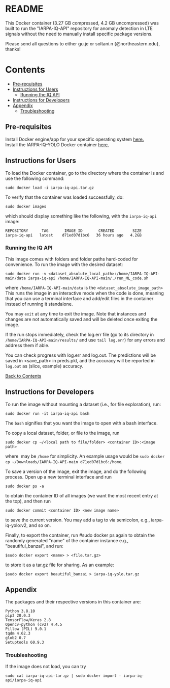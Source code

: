 # README
This Docker container (3.27 GB compressed, 4.2 GB uncompressed) was built to run the "IARPA-IQ-API" repository for anomaly detection in LTE signals without the need to manually install specific package versions.
 
Please send all questions to either gu.je or soltani.n {@northeastern.edu}, thanks!

# Contents
* [Pre-requisites](#pre-requisites)
* [Instructions for Users](#instructions-for-users)
  * [Running the IQ API](#running-the-iq-api)
* [Instructions for Developers](#instructions-for-developers)
* [Appendix](#appendix)
  * [Troubleshooting](#troubleshooting) 



## Pre-requisites
Install Docker engine/app for your specific operating system [here.](https://docs.docker.com/engine/install/)  
Install the IARPA-IQ-YOLO Docker container [here.](https://drive.google.com/file/d/1517yLfR2ySeCc_1IBHuPQtxh__xM79oh/view?usp=sharing)

## Instructions for Users

To load the Docker container, go to the directory where the container is and use the following command:
~~~
sudo docker load -i iarpa-iq-api.tar.gz
~~~
To verify that the container was loaded successfully, do:
~~~
sudo docker images
~~~
which should display something like the following, with the ```iarpa-iq-api``` image:
~~~
REPOSITORY      TAG       IMAGE ID       CREATED        SIZE
iarpa-iq-api   latest    d71ed07d1bc6   36 hours ago   4.2GB
~~~
### Running the IQ API  
This image comes with folders and folder paths hard-coded for convenience. To run the image with the desired dataset:
~~~
sudo docker run -v <dataset_absolute_local_path>:/home/IARPA-IQ-API-main/data iarpa-iq-api /home/IARPA-IQ-API-main/./run_ML_code.sh
~~~
where ```/home/IARPA-IQ-API-main/data``` is the ```<dataset_absolute_image_path>``` This runs the image in an interactive mode when the code is done, meaning that you can use a terminal interface and add/edit files in the container instead of running it standalone.
  
You may ```exit``` at any time to exit the image. Note that instances and changes are not automatically saved and will be deleted once exiting the image.

If the run stops immediately, check the log.err file (go to its directory in ```/home/IARPA-IQ-API-main/results/``` and use ```tail log.err```) for any errors and address them if able.
  
You can check progress with log.err and log.out. The predictions will be saved in <save_path> in preds.pkl, and the accuracy will be reported in ```log.out``` as (slice, example) accuracy.

[Back to Contents](#contents)
## Instructions for Developers
To run the image without mounting a dataset (i.e., for file exploration), run:
~~~
sudo docker run -it iarpa-iq-api bash
~~~
The ```bash``` signifies that you want the image to open with a bash interface.

To copy a local dataset, folder, or file to the image, run
~~~
sudo docker cp ~/<local path to file/folder> <container ID>:<image path>
~~~
where <image path> may be ```/home``` for simplicity. An example usage would be ```sudo docker cp ~/Downloads/IARPA-IQ-API-main d71ed07d1bc6:/home```.

To save a version of the image, exit the image, and do the following process. Open up a new terminal interface and run
~~~
sudo docker ps -a
~~~
to obtain the container ID of all images (we want the most recent entry at the top), and then run
~~~
sudo docker commit <container ID> <new image name>
~~~
to save the current version. You may add a tag to <new image name> via
semicolon, e.g., iarpa-iq-yolo:v2, and so on.

Finally, to export the container, run #sudo docker ps again to obtain the
randomly generated "name" of the container instance e.g., "beautiful_banzai",
and run:
~~~
$sudo docker export <name> > <file.tar.gz>
~~~
to store it as a tar.gz file for sharing. As an example:
~~~
$sudo docker export beautiful_banzai > iarpa-iq-yolo.tar.gz
~~~
## Appendix
The packages and their respective versions in this container are:
~~~
Python 3.8.10
pip3 20.0.3
TensorFlow/Keras 2.8
Opencv-python (cv2) 4.4.5
Pillow (PIL) 9.0.1
tqdm 4.62.3
glob2 0.7
Setuptools 60.9.3
~~~

### Troubleshooting
If the image does not load, you can try
~~~
sudo cat iarpa-iq-api-tar.gz | sudo docker import - iarpa-iq-api/iarpa-iq-api
~~~
  
  
